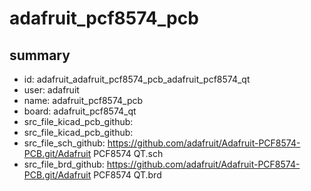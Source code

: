 # adafruit_pcf8574_pcb
 
## summary 
* id: adafruit_adafruit_pcf8574_pcb_adafruit_pcf8574_qt
* user: adafruit
* name: adafruit_pcf8574_pcb
* board: adafruit_pcf8574_qt
* src_file_kicad_pcb_github: 
* src_file_kicad_pcb_github: 
* src_file_sch_github: https://github.com/adafruit/Adafruit-PCF8574-PCB.git/Adafruit PCF8574 QT.sch
* src_file_brd_github: https://github.com/adafruit/Adafruit-PCF8574-PCB.git/Adafruit PCF8574 QT.brd



